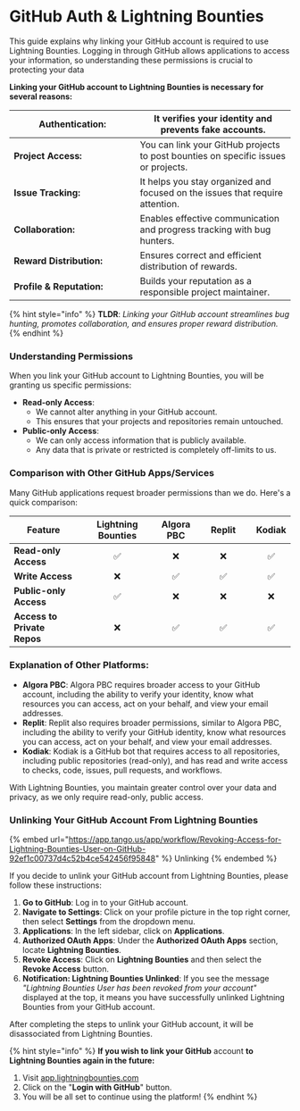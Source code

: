 # GitHub Auth & Lightning Bounties

This guide explains why linking your GitHub account is required to use Lightning Bounties. Logging in through GitHub allows applications to access your information, so understanding these permissions is crucial to protecting your data

**Linking your GitHub account to Lightning Bounties is necessary for several reasons:**

<table><thead><tr><th width="210">Authentication:</th><th>It verifies your identity and prevents fake accounts.</th></tr></thead><tbody><tr><td><strong>​Project Access:</strong></td><td>You can link your GitHub projects to post bounties on specific issues or projects.</td></tr><tr><td><strong>​​Issue Tracking:</strong></td><td>It helps you stay organized and focused on the issues that require attention.</td></tr><tr><td><strong>Collaboration:</strong></td><td>Enables effective communication and progress tracking with bug hunters.</td></tr><tr><td><strong>Reward Distribution:</strong></td><td>Ensures correct and efficient distribution of rewards.</td></tr><tr><td><strong>Profile &#x26; Reputation:</strong></td><td>Builds your reputation as a responsible project maintainer.</td></tr></tbody></table>

{% hint style="info" %}
**TLDR**: _Linking your GitHub account streamlines bug hunting, promotes collaboration, and ensures proper reward distribution._
{% endhint %}

### Understanding Permissions

When you link your GitHub account to Lightning Bounties, you will be granting us specific permissions:

* **Read-only Access**:
  * We cannot alter anything in your GitHub account.
  * This ensures that your projects and repositories remain untouched.
* **Public-only Access**:
  * We can only access information that is publicly available.
  * Any data that is private or restricted is completely off-limits to us.

### Comparison with Other GitHub Apps/Services

Many GitHub applications request broader permissions than we do. Here's a quick comparison:

<table><thead><tr><th width="155">Feature</th><th width="180" align="center">Lightning Bounties</th><th align="center">Algora PBC</th><th width="129" align="center">Replit</th><th align="center">Kodiak</th></tr></thead><tbody><tr><td><strong>Read-only Access</strong></td><td align="center">✅</td><td align="center">❌</td><td align="center">❌</td><td align="center">✅</td></tr><tr><td><strong>Write Access</strong></td><td align="center">❌</td><td align="center">✅</td><td align="center">✅</td><td align="center">✅</td></tr><tr><td><strong>Public-only Access</strong></td><td align="center">✅</td><td align="center">❌</td><td align="center">❌</td><td align="center">❌</td></tr><tr><td><strong>Access to Private Repos</strong></td><td align="center">❌</td><td align="center">✅</td><td align="center">✅</td><td align="center">✅</td></tr></tbody></table>

### Explanation of Other Platforms:

* **Algora PBC**: Algora PBC requires broader access to your GitHub account, including the ability to verify your identity, know what resources you can access, act on your behalf, and view your email addresses.
* **Replit**: Replit also requires broader permissions, similar to Algora PBC, including the ability to verify your GitHub identity, know what resources you can access, act on your behalf, and view your email addresses.
* **Kodiak**: Kodiak is a GitHub bot that requires access to all repositories, including public repositories (read-only), and has read and write access to checks, code, issues, pull requests, and workflows.

With Lightning Bounties, you maintain greater control over your data and privacy, as we only require read-only, public access.

### Unlinking Your GitHub Account From Lightning Bounties

{% embed url="https://app.tango.us/app/workflow/Revoking-Access-for-Lightning-Bounties-User-on-GitHub-92ef1c00737d4c52b4ce542456f95848" %}
Unlinking&#x20;
{% endembed %}

If you decide to unlink your GitHub account from Lightning Bounties, please follow these instructions:

1. **Go to GitHub**: Log in to your GitHub account.
2. **Navigate to Settings**: Click on your profile picture in the top right corner, then select **Settings** from the dropdown menu.
3. **Applications**: In the left sidebar, click on **Applications**.
4. **Authorized OAuth Apps**: Under the **Authorized OAuth Apps** section, locate **Lightning Bounties**.
5. **Revoke Access**: Click on **Lightning Bounties** and then select the **Revoke Access** button.
6. **Notification: Lightning Bounties Unlinked**: If you see the message _"Lightning Bounties User has been revoked from your account"_ displayed at the top, it means you have successfully unlinked Lightning Bounties from your GitHub account.

After completing the steps to unlink your GitHub account, it will be disassociated from Lightning Bounties.&#x20;

{% hint style="info" %}
**If you wish to link your GitHub** account **to Lightning Bounties again in the future:**

1. Visit [app.lightningbounties.com](http://app.lightningbounties.com)
2. Click on the "**Login with GitHub**" button.
3. You will be all set to continue using the platform!
{% endhint %}
